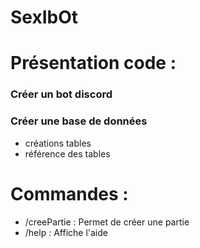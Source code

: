 SexIbOt
=======
# Présentation code :

### Créer un bot discord

### Créer une base de données
  - créations tables
  - référence des tables

# Commandes :

  - /creePartie : Permet de créer une partie
  - /help : Affiche l'aide 
